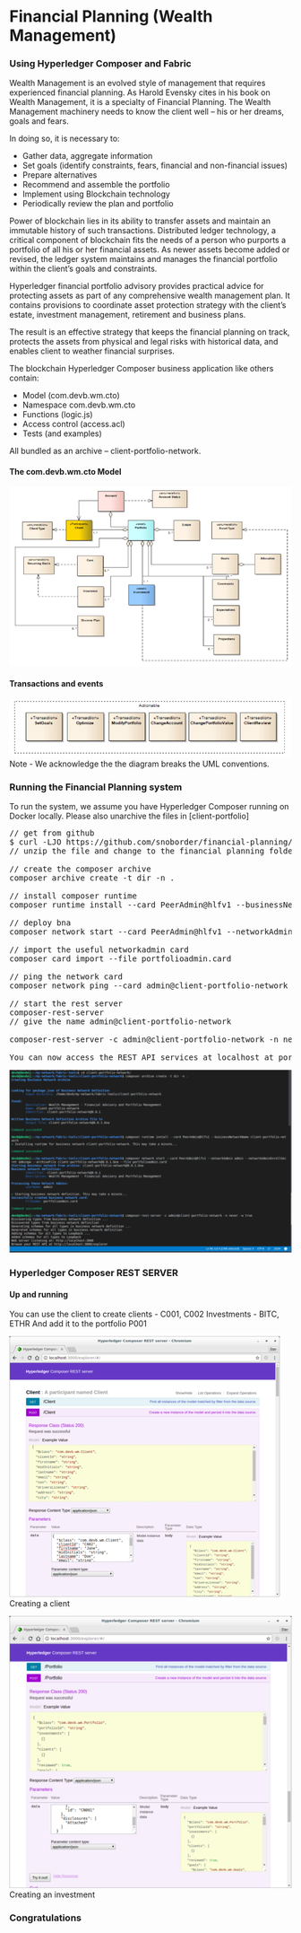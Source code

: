 # Financial Planning (Wealth Management)
### Using Hyperledger Composer and Fabric

Wealth Management is an evolved style of management that requires experienced financial planning. As Harold Evensky cites in his book on Wealth Management, it is a specialty of Financial Planning. The Wealth Management machinery needs to know the client well – his or her dreams, goals and fears.

In doing so, it is necessary to:
* Gather data, aggregate information
* Set goals (identify constraints, fears, financial and non-financial issues)
* Prepare alternatives
* Recommend and assemble the portfolio
* Implement using Blockchain technology
* Periodically review the plan and portfolio 

Power of blockchain lies in its ability to transfer assets and maintain an immutable history of such transactions. Distributed ledger technology, a critical component of blockchain fits the needs of a person who purports a portfolio of all his or her financial assets. As newer assets become added or revised, the ledger system maintains and manages the financial portfolio within the client’s goals and constraints.

Hyperledger financial portfolio advisory provides practical advice for protecting assets as part of any comprehensive wealth management plan. It contains provisions to coordinate asset protection strategy with the client’s estate, investment management, retirement and business plans.

The result is an effective strategy that keeps the financial planning on track, protects the assets from physical and legal risks with historical data, and enables client to weather financial surprises.

The blockchain Hyperledger Composer business application like others contain:

* Model (com.devb.wm.cto)
* Namespace com.devb.wm.cto
* Functions (logic.js)
* Access control (access.acl)
* Tests (and examples)

All bundled as an archive – client-portfolio-network.

#### The com.devb.wm.cto Model
![UML Diagram of the model](test/art0509.png)

#### Transactions and events
![UML Diagram of the model](test/art0510.png)
Note - We acknowledge the the diagram breaks the UML conventions.

### Running the Financial Planning system
To run the system, we assume you have Hyperledger Composer running on Docker locally. Please also unarchive the files in [client-portfolio]

<pre>
// get from github
$ curl -LJO https://github.com/snoborder/financial-planning/archive/master.zip
// unzip the file and change to the financial planning folder

// create the composer archive
composer archive create -t dir -n .

// install composer runtime
composer runtime install --card PeerAdmin@hlfv1 --businessNetworkName client-portfolio-network

// deploy bna
composer network start --card PeerAdmin@hlfv1 --networkAdmin admin --networkAdminEnrollSecret adminpw --archiveFile client-portfolio-network@0.0.1.bna --file portfolioadmin.card

// import the useful networkadmin card
composer card import --file portfolioadmin.card

// ping the network card
composer network ping --card admin@client-portfolio-network

// start the rest server
composer-rest-server
// give the name admin@client-portfolio-network

composer-rest-server -c admin@client-portfolio-network -n never -w true

You can now access the REST API services at localhost at port 3000. 
</pre>

![UML Diagram of the model](test/art0505.png)

### Hyperledger Composer REST SERVER
#### Up and running

You can use the client to create clients - C001, C002
Investments - BITC, ETHR
And add it to the portfolio P001

![UML Diagram of the model](test/art0507.png)
Creating a client

![UML Diagram of the model](test/art0508.png)
Creating an investment


### Congratulations
